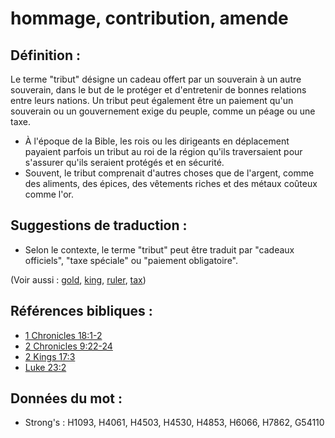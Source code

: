 # hommage, contribution, amende

## Définition :

Le terme "tribut" désigne un cadeau offert par un souverain à un autre souverain, dans le but de le protéger et d'entretenir de bonnes relations entre leurs nations. Un tribut peut également être un paiement qu'un souverain ou un gouvernement exige du peuple, comme un péage ou une taxe.

* À l'époque de la Bible, les rois ou les dirigeants en déplacement payaient parfois un tribut au roi de la région qu'ils traversaient pour s'assurer qu'ils seraient protégés et en sécurité.
* Souvent, le tribut comprenait d'autres choses que de l'argent, comme des aliments, des épices, des vêtements riches et des métaux coûteux comme l'or.

## Suggestions de traduction :

* Selon le contexte, le terme "tribut" peut être traduit par "cadeaux officiels", "taxe spéciale" ou "paiement obligatoire".

(Voir aussi : [gold](../other/gold.md), [king](../other/king.md), [ruler](../other/ruler.md), [tax](../other/tax.md))

## Références bibliques :

* [1 Chronicles 18:1-2](rc://en/tn/help/1ch/18/01)
* [2 Chronicles 9:22-24](rc://en/tn/help/2ch/09/22)
* [2 Kings 17:3](rc://en/tn/help/2ki/17/03)
* [Luke 23:2](rc://en/tn/help/luk/23/02)

## Données du mot :

* Strong's : H1093, H4061, H4503, H4530, H4853, H6066, H7862, G54110
